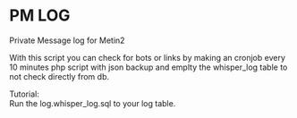 # PM LOG
 Private Message log for Metin2  

With this script you can check for bots or links by making an cronjob every 10 minutes php script with json backup and emplty the whisper_log table to not check directly from db.

Tutorial:  
Run the log.whisper_log.sql to your log table.
